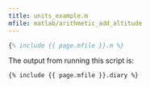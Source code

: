 ```yaml
---
title: units_example.m
mfile: matlab/arithmetic_add_altitude
---
```


```matlab
{% include {{ page.mfile }}.m %}
```

The output from running this script is:

```text
{% include {{ page.mfile }}.diary %}
```
